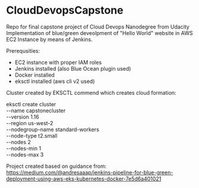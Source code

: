 # CloudDevopsCapstone
Repo for final capstone project of Cloud Devops Nanodegree from Udacity
Implementation of blue/green deveolpment of "Hello World" website in AWS EC2 Instance by means of Jenkins.

Prerequsities:
- EC2 instance with proper IAM roles
- Jenkins installed (also Blue Ocean plugin used)
- Docker installed 
- eksctl installed (aws cli v2 used)

Cluster created by EKSCTL commend which creates cloud formation:

eksctl create cluster \
--name capstonecluster \
--version 1.16 \
--region us-west-2 \
--nodegroup-name standard-workers \
--node-type t2.small \
--nodes 2 \
--nodes-min 1 \
--nodes-max 3 

Project created based on guidance from:
https://medium.com/@andresaaap/jenkins-pipeline-for-blue-green-deployment-using-aws-eks-kubernetes-docker-7e5d6a401021
